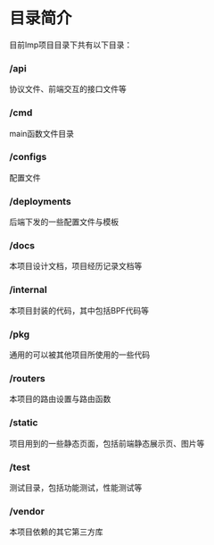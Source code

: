 # 目录简介

目前lmp项目目录下共有以下目录：

### /api

协议文件、前端交互的接口文件等

### /cmd

main函数文件目录

### /configs

配置文件

### /deployments

后端下发的一些配置文件与模板

### /docs

本项目设计文档，项目经历记录文档等

### /internal

本项目封装的代码，其中包括BPF代码等

### /pkg

通用的可以被其他项目所使用的一些代码

### /routers

本项目的路由设置与路由函数

### /static

项目用到的一些静态页面，包括前端静态展示页、图片等

### /test

测试目录，包括功能测试，性能测试等

### /vendor

本项目依赖的其它第三方库











